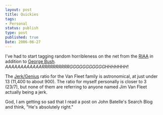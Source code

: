 ```yaml
---
layout: post
title: Quickies
tags:
- Personal
status: publish
type: post
published: true
Date: 2006-06-27
---
```


I've had to start tagging random horribleness on the net from the [RIAA](https://pinboard.in/u:bigfleet/t:riaa/) in addition to [George Bush](https://pinboard.in/u:bigfleet/t:bush/).  *AAAAAAAAAAAARRRRRRRRRRGGGGGGGGGGGHHHHHHH*!

The [Jerk/Genius](http://justoneminute.typepad.com/main/2006/06/now_whos_a_bigg.html) ratio for the Van Fleet family is astronomical, at just under 13 (11,400 to about 900).  The ratio for myself personally is closer to 3 (23/7), but none of them are referring to anyone named Jim Van Fleet actually being a jerk.

God, I am getting so sad that I read a post on John Batelle's Search Blog  and think, "He's absolutely right."